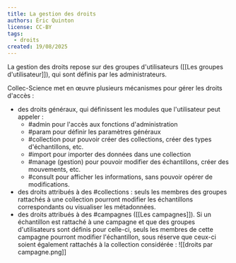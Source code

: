 ```yaml
---
title: La gestion des droits
authors: Éric Quinton
license: CC-BY
tags:
  - droits
created: 19/08/2025
---
```

La gestion des droits repose sur des groupes d'utilisateurs ([[Les groupes d'utilisateur]]), qui sont définis par les administrateurs. 

Collec-Science met en œuvre plusieurs mécanismes pour gérer les droits d'accès :

- des droits généraux, qui définissent les modules que l'utilisateur peut appeler :
	- #admin pour l'accès aux fonctions d'administration
	- #param pour définir les paramètres généraux
	- #collection pour pouvoir créer des collections, créer des types d'échantillons, etc.
	- #import pour importer des données dans une collection
	- #manage (gestion) pour pouvoir modifier des échantillons, créer des mouvements, etc.
	- #consult pour afficher les informations, sans pouvoir opérer de modifications.
- des droits attribués à des #collections : seuls les membres des groupes rattachés à une collection pourront modifier les échantillons correspondants ou visualiser les métadonnées.
- des droits attribués à des #campagnes ([[Les campagnes]]). Si un échantillon est rattaché à une campagne et que des groupes d'utilisateurs sont définis pour celle-ci, seuls les membres de cette campagne pourront modifier l'échantillon, sous réserve que ceux-ci soient également rattachés à la collection considérée :
![[droits par campagne.png]]
